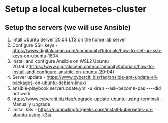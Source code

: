 # Setup a local kubernetes-cluster
## Setup the servers (we will use Ansible)
1) Intall Ubuntu Server 20.04 LTS on the home lab server
2) Configure SSH keys - https://www.digitalocean.com/community/tutorials/how-to-set-up-ssh-keys-on-ubuntu-1804
3) Install and configure Ansible on WSL2 Ubuntu 20.04.2(https://www.digitalocean.com/community/tutorials/how-to-install-and-configure-ansible-on-ubuntu-20-04)
4) Server update - https://www.cyberciti.biz/faq/ansible-apt-update-all-packages-on-ubuntu-debian-linux/
5)  ansible-playbook serverupdate.yml -u kiran --ask-become-pas  ----did not work
6)  https://www.cyberciti.biz/faq/upgrade-update-ubuntu-using-terminal/ - Manually upgrade
7)  Install k3s - https://computingforgeeks.com/install-kubernetes-on-ubuntu-using-k3s/
